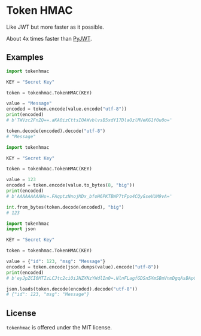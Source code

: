 # Token HMAC
Like JWT but more faster as it possible.

About 4x times faster than [PyJWT](https://github.com/jpadilla/pyjwt).

## Examples

```python
import tokenhmac

KEY = "Secret Key"

token = tokenhmac.TokenHMAC(KEY)

value = "Message"
encoded = token.encode(value.encode("utf-8"))
print(encoded)
# b'TWVzc2FnZQ==.aKA0izCttsIOAWvblvsB5xdY17DlaOzlMVeKG1f0u0o='

token.decode(encoded).decode("utf-8")
# "Message"
```


```python
import tokenhmac

KEY = "Secret Key"

token = tokenhmac.TokenHMAC(KEY)

value = 123
encoded = token.encode(value.to_bytes(8, "big"))
print(encoded)
# b'AAAAAAAAAHs=.FAqptzNnojMDx_bfoH6PKTBWP7tFpo4CQyGseVUM9vA='

int.from_bytes(token.decode(encoded), "big")
# 123
```

```python
import tokenhmac
import json

KEY = "Secret Key"

token = tokenhmac.TokenHMAC(KEY)

value = {"id": 123, "msg": "Message"}
encoded = token.encode(json.dumps(value).encode("utf-8"))
print(encoded)
# b'eyJpZCI6MTIzLCJtc2ciOiJNZXNzYWdlIn0=.NlnFLagfGDSn5XmSBmVnmDgqAsBApGx6GFXuvYtjPb4='

json.loads(token.decode(encoded).decode("utf-8"))
# {"id": 123, "msg": "Message"}
```
## License
`tokenhmac` is offered under the MIT license.
